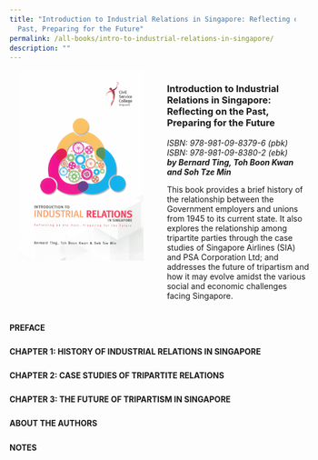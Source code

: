 ```yaml
---
title: "Introduction to Industrial Relations in Singapore: Reflecting on the
  Past, Preparing for the Future"
permalink: /all-books/intro-to-industrial-relations-in-singapore/
description: ""
---
```

<style>

	
.grid-container {
	display: grid;
	grid-template-columns: 50% 50%;
	grid-gap: 5%
	}
	
img {
		object-fit: contain;
		width: 100%;
		height: 80%;
	}	
	
.chapter-divider {
	margin-top: 5%;
	}	
	


</style>


<div class="grid-container">
	<div class="grid-child"><img src="/images/Books/Introduction%20to%20Industrial%20Relations%20in%20Singapore.png"></div>
	<div class="grid-child">
		<h3>Introduction to Industrial Relations in Singapore: Reflecting on the Past, Preparing for the Future</h3>
		<i>ISBN: 978-981-09-8379-6 (pbk)</i><br>
		<i>ISBN: 978-981-09-8380-2 (ebk)</i><br>
		<b><i>by Bernard Ting, Toh Boon Kwan and Soh Tze Min</i></b>
		<p>This book provides a brief history of the relationship between the Government employers and unions from 1945 to its current state. It also explores the relationship among tripartite parties through the case studies of Singapore Airlines (SIA) and PSA Corporation Ltd; and addresses the future of tripartism and how it may evolve amidst the various social and economic challenges facing Singapore.</p>
	</div>

</div>



<div>
<div class="chapter-divider">
<p><b>PREFACE</b></p>	
	</div>
<div class="chapter-divider">
<p><b>CHAPTER 1: HISTORY OF INDUSTRIAL RELATIONS IN SINGAPORE</b></p>
</div>
<div class="chapter-divider">
<p><b>CHAPTER 2: CASE STUDIES OF TRIPARTITE RELATIONS</b></p>
</div>
<div class="chapter-divider">
<p><b>CHAPTER 3: THE FUTURE OF TRIPARTISM IN SINGAPORE</b></p>
</div>
<div class="chapter-divider">	
<p><b>ABOUT THE AUTHORS</b></p>
	</div>
<div class="chapter-divider">
<p><b>NOTES</b></p>
	</div>


</div>